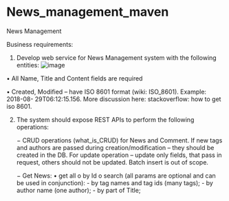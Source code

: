 # News_management_maven
News Management 

Business requirements:  
 1. Develop web service for News Management system with the following entities: 
![image](https://github.com/Alexey-99/News_management_maven/assets/96728779/140934c4-653f-445d-9f66-c413553de0fb)


   • All Name, Title and Content fields are required


   • Created, Modified – have ISO 8601 format (wiki: ISO_8601). 
   Example: 2018-08- 29T06:12:15.156. More discussion here: stackoverflow: how to get iso 8601. 


 2. The system should expose REST APIs to perform the following operations:


     − CRUD operations (what_is_CRUD) for News and Comment. If new tags and authors are passed during creation/modification – they should be created in the DB. 
     For update operation – update only fields, that pass in request, others should not be updated. Batch insert is out of scope. 

  
     − Get News:
         • get all o by Id o search (all params are optional and can be used in conjunction): 
            - by tag names and tag ids (many tags); 
            - by author name (one author); 
            - by part of Title; 

